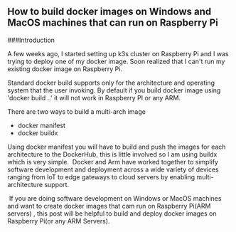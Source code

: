 ## How to build docker images on Windows and MacOS machines that can run on Raspberry Pi

###Introduction 

A few weeks ago, I started setting up k3s cluster on Raspberry Pi and I was trying to deploy one of my docker image. Soon realized that I can't run my existing docker image on Raspberry Pi.

Standard docker build supports only for the architecture and operating system that the user invoking. By default if you build docker image using 'docker build ..' it will not work in Raspberry PI or any ARM.

There are two ways to build a multi-arch image 
* docker manifest
* docker buildx

Using docker manifest you will have to build and push the images for each architecture to the DockerHub, this is little involved so I am using buildx which is very simple. 
Docker and Arm have worked together to simplify software development and deployment across a wide variety of devices ranging from IoT to edge gateways to cloud servers by enabling multi-architecture support.

 If you are doing software development on Windows or MacOS machines and want to create docker images that cam run on Raspberry Pi(ARM servers) , this post will be helpful to build and deploy docker images on Raspberry Pi(or any ARM Servers).
